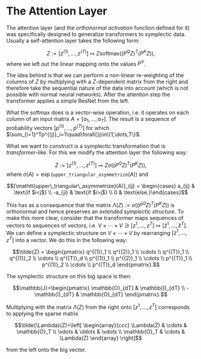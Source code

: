 # The Attention Layer

The attention layer (and the *orthonormal activation* function defined for it) was specifically designed to generalize transformers to symplectic data. 
Usually a self-attention layer takes the following form: 

$$
Z := [z^{(1)}, \ldots, z^{(T)}] \mapsto Z\mathrm{softmax}((P^QZ)^T(P^KZ)),
$$
where we left out the linear mapping onto the values $P^V$. 

The idea behind is that we can perform a non-linear re-weighting of the columns of $Z$ by multiplying with a $Z$-dependent matrix from the right and therefore take the sequential nature of the data into account (which is not possible with normal neural networks). After the attention step the transformer applies a simple ResNet from the left.

What the softmax does is a vector-wise operation, i.e. it operates on each column of an input matrix $A = [a_1, \ldots, a_T]$. The result is a sequence of probability vectors $[p^{(1)}, \ldots, p^{(T)}]$ for which $\sum_{i=1}^Tp^{(j)}_i=1\quad\forall{}j\in\{1,\dots,T\}$. 

What we want to construct is a symplectic transformation that is *transformer-like*. For this we modify the attention layer the following way: 

$$Z := [z^{(1)}, \ldots, z^{(T)}] \mapsto Z\sigma((P^QZ)^T(P^KZ)),$$
where $\sigma(A)=\exp(\mathtt{upper\_triangular\_asymmetrize}(A))$ and 

$$[\mathtt{upper\_triangular\_asymmetrize}(A)]_{ij} = \begin{cases} a_{ij} & \text{if $i<j$}  \\ -a_{ji} & \text{if $i>j$} \\ 0 & \text{else.}\end{cases}$$

This has as a consequence that the matrix $\Lambda(Z) := \sigma((P^QZ)^T(P^KZ))$ is orthonormal and hence preserves an *extended symplectic structure*. To make this more clear, consider that the transformer maps sequences of vectors to sequences of vectors, i.e. $V\times\cdots\times{}V \ni [z^1, \ldots, z^T] \mapsto [\hat{z}^1, \ldots, \hat{z}^T]$. We can define a symplectic structure on $V\times\cdots\times{}V$ by rearranging $[z^1, \ldots, z^T]$ into a vector. We do this in the following way: 

$$\tilde{Z} = \begin{pmatrix} q^{(1)}_1 \\ q^{(2)}_1 \\ \cdots \\ q^{(T)}_1 \\ q^{(1)}_2 \\ \cdots \\ q^{(T)}_d \\ p^{(1)}_1 \\ p^{(2)}_1 \\ \cdots \\ p^{(T)}_1 \\ p^{(1)}_2 \\ \cdots \\ p^{(T)}_d \end{pmatrix}.$$

The symplectic structure on this big space is then: 

$$\mathbb{J}=\begin{pmatrix}
    \mathbb{O}_{dT} & \mathbb{I}_{dT} \\
    -\mathbb{I}_{dT} & \mathbb{O}_{dT}
\end{pmatrix}.$$

Multiplying with the matrix $\Lambda(Z)$ from the right onto $[z^1, \ldots, z^T]$ corresponds to applying the sparse matrix 

$$\tilde{\Lambda}(Z)=\left[
\begin{array}{ccc}
   \Lambda(Z) & \cdots & \mathbb{O}_T \\
   \vdots & \ddots & \vdots \\
   \mathbb{O}_T & \cdots & \Lambda(Z) 
   \end{array}
\right]$$

from the left onto the big vector. 